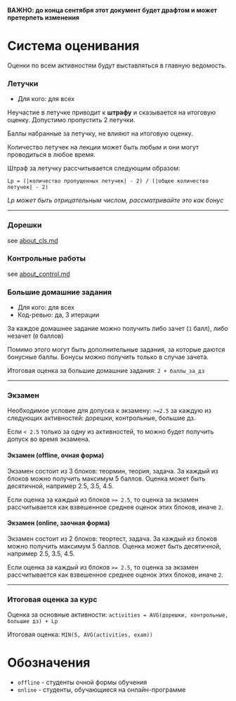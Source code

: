 
**ВАЖНО: до конца сентября этот документ будет драфтом и может претерпеть изменения**


# Система оценивания

Оценки по всем активностям будут выставляться в главную ведомость.

### Летучки

* Для кого: для всех

Неучастие в летучке приводит к **штрафу** и сказывается на итоговую оценку. Допустимо пропустить 2 летучки.

Баллы набранные за летучку, не влияют на итоговую оценку.

Количество летучек на лекции может быть любым и они могут проводиться в любое время.

Штраф за летучку рассчитывается следующим образом:

`Lp = (|количество пропущенных летучек| - 2) / (|общее количество летучек| - 2)`


*Lp может быть отрицательным числом, рассматривайте это как бонус*

---

### Дорешки

see [about_cls.md](/docs/about_activities/about_cls.md)

### Контрольные работы

see [about_control.md](/docs/about_activities/about_contol.md)

### Большие домашние задания

* Для кого: для всех
* Код-ревью: да, 3 итерации

За каждое домашнее задание можно получить либо зачет (`1` балл), либо незачет (`0` баллов)

Помимо этого могут быть дополнительные задания, за которые даются бонусные баллы. Бонусы можно получить только в случае зачета.

Итоговая оценка за большие домашние задания: `2 + баллы_за_дз`

---

### Экзамен

Необходимое условие для допуска к экзамену: `>=2.5` за каждую из следующих активностей: дорешки, контрольные, большие дз.

Если `< 2.5` только за одну из активностей, то можно будет получить допуск во время экзамена.

#### Экзамен (offline, очная форма)

Экзамен состоит из 3 блоков: теормин, теория, задача.  За каждый из блоков можно получить максимум 5 баллов. Оценка может быть десятичной, например 2.5, 3.5, 4.5.

Если оценка за каждый из блоков `>= 2.5`, то оценка за экзамен рассчитывается как взвешенное среднее оценок этих блоков, иначе `2`.

#### Экзамен (online, заочная форма)

Экзамен состоит из 2 блоков: теортест, задача. За каждый из блоков можно получить максимум 5 баллов. Оценка может быть десятичной, например 2.5, 3.5, 4.5.

Если оценка за каждый из блоков `>= 2.5`, то оценка за экзамен рассчитывается как взвешенное среднее оценок этих блоков, иначе `2`.

---

### Итоговая оценка за курс

Оценка за основные активности: `activities = AVG(дорешки, контрольные, большие дз) + Lp`

Итоговая оценка: `MIN(5, AVG(activities, exam))`

# Обозначения

- `offline` - студенты очной формы обучения
- `online` - студенты, обучающиеся на онлайн-программе
